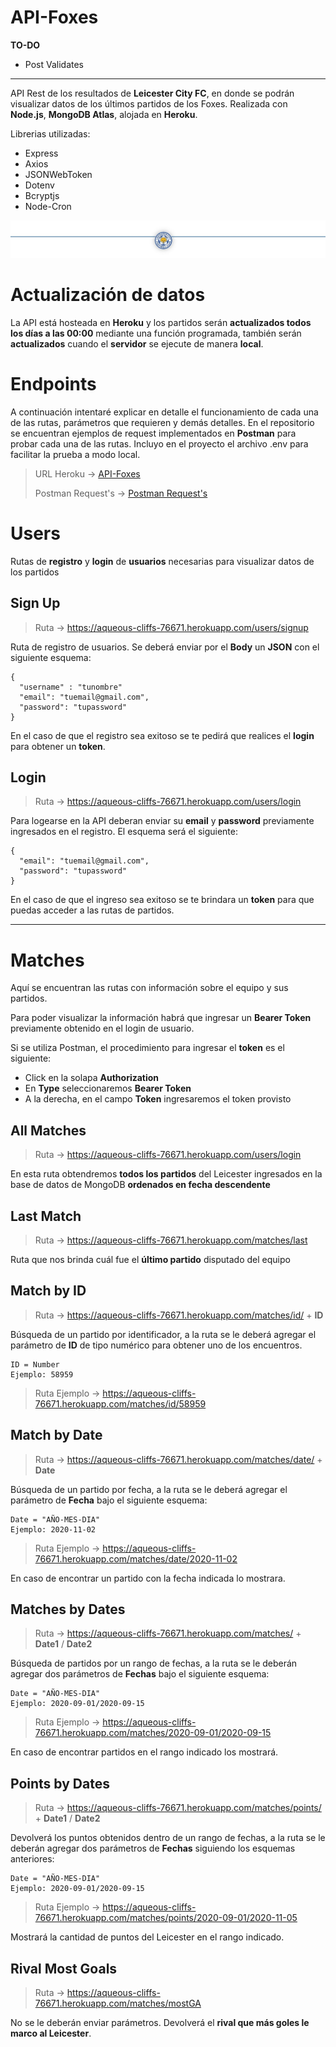


# API-Foxes

**TO-DO**
- Post Validates

---

API Rest de los resultados de **Leicester City FC**, en donde se podrán visualizar datos de los últimos partidos de los Foxes. Realizada con **Node.js**, **MongoDB Atlas**, alojada en **Heroku**.

Librerias utilizadas:
- Express
- Axios
- JSONWebToken
- Dotenv
- Bcryptjs
- Node-Cron

![Index](https://github.com/romeramatias/project-ApiFoxes/blob/master/public/image.jpg)

# Actualización de datos

La API está hosteada en **Heroku** y los partidos serán **actualizados todos los días a las 00:00** mediante una función programada, también serán **actualizados** cuando el **servidor** se ejecute de manera **local**.

# Endpoints

A continuación intentaré explicar en detalle el funcionamiento de cada una de las rutas, parámetros que requieren y demás detalles. En el repositorio se encuentran ejemplos de request implementados en **Postman** para probar cada una de las rutas. Incluyo en el proyecto el archivo .env para facilitar la prueba a modo local.

> URL Heroku -> [API-Foxes](https://aqueous-cliffs-76671.herokuapp.com)
>
> Postman Request's -> [Postman Request's](https://github.com/romeramatias/project-ApiFoxes/blob/master/API-Foxes.postman_collection.json)

# Users

Rutas de **registro** y **login** de **usuarios** necesarias para visualizar datos de los partidos

## Sign Up


>Ruta -> https://aqueous-cliffs-76671.herokuapp.com/users/signup

Ruta de registro de usuarios. Se deberá enviar por  el **Body** un **JSON** con el siguiente esquema:
	    
	{
	  "username" : "tunombre"
      "email": "tuemail@gmail.com",
	  "password": "tupassword"
	}

En el caso de que el registro sea exitoso se te pedirá que realices el **login** para obtener un **token**.


## Login
> Ruta -> https://aqueous-cliffs-76671.herokuapp.com/users/login

Para logearse en la API deberan enviar su **email** y **password** previamente ingresados en el registro. El esquema será el siguiente:

    {
      "email": "tuemail@gmail.com",
	  "password": "tupassword"
	}

En el caso de que el ingreso sea exitoso se te brindara un **token** para que puedas acceder a las rutas de partidos.

---

# Matches

Aquí se encuentran las rutas con información sobre el equipo y sus partidos. 

Para poder visualizar la información habrá que ingresar un **Bearer Token** previamente obtenido en el login de usuario.

Si se utiliza Postman, el procedimiento para ingresar el **token** es el siguiente:
- Click en la solapa **Authorization**
- En **Type** seleccionaremos **Bearer Token**
- A la derecha, en el campo **Token** ingresaremos el token provisto

## All Matches

> Ruta -> https://aqueous-cliffs-76671.herokuapp.com/users/login

En esta ruta obtendremos **todos los partidos** del Leicester ingresados en la base de datos de MongoDB **ordenados en fecha descendente**


## Last Match

> Ruta -> https://aqueous-cliffs-76671.herokuapp.com/matches/last

Ruta que nos brinda cuál fue el **último partido** disputado del equipo

## Match by ID

> Ruta -> https://aqueous-cliffs-76671.herokuapp.com/matches/id/ + **ID**

Búsqueda de un partido por identificador, a la ruta se le deberá agregar el parámetro de **ID** de tipo numérico para obtener uno de los encuentros.

	ID = Number
	Ejemplo: 58959
> Ruta Ejemplo -> https://aqueous-cliffs-76671.herokuapp.com/matches/id/58959


## Match by Date

> Ruta -> https://aqueous-cliffs-76671.herokuapp.com/matches/date/ + **Date**

Búsqueda de un partido por fecha, a la ruta se le deberá agregar el parámetro de **Fecha** bajo el siguiente esquema:

	Date = "AÑO-MES-DIA"
	Ejemplo: 2020-11-02
> Ruta Ejemplo ->  https://aqueous-cliffs-76671.herokuapp.com/matches/date/2020-11-02

En caso de encontrar un partido con la fecha indicada lo mostrara.

## Matches by Dates

> Ruta -> https://aqueous-cliffs-76671.herokuapp.com/matches/ + **Date1** / **Date2**

Búsqueda de partidos por un rango de fechas, a la ruta se le deberán agregar dos parámetros de **Fechas** bajo el siguiente esquema:

	Date = "AÑO-MES-DIA"
	Ejemplo: 2020-09-01/2020-09-15

> Ruta Ejemplo -> https://aqueous-cliffs-76671.herokuapp.com/matches/2020-09-01/2020-09-15

En caso de encontrar partidos en el rango indicado los mostrará.

## Points by Dates

> Ruta -> https://aqueous-cliffs-76671.herokuapp.com/matches/points/ + **Date1** / **Date2**

Devolverá los puntos obtenidos dentro de un rango de fechas, a la ruta se le deberán agregar dos parámetros de **Fechas** siguiendo los esquemas anteriores:

	Date = "AÑO-MES-DIA"
	Ejemplo: 2020-09-01/2020-09-15

>  Ruta Ejemplo -> https://aqueous-cliffs-76671.herokuapp.com/matches/points/2020-09-01/2020-11-05

Mostrará la cantidad de puntos del Leicester en el rango indicado.

## Rival Most Goals

> Ruta -> https://aqueous-cliffs-76671.herokuapp.com/matches/mostGA

No se le deberán enviar parámetros. Devolverá el **rival que más goles le marco al Leicester**.
